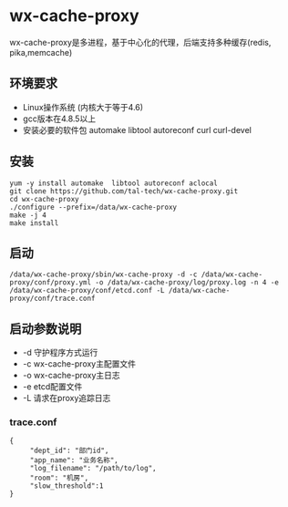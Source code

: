 # wx-cache-proxy

wx-cache-proxy是多进程，基于中心化的代理，后端支持多种缓存(redis, pika,memcache)

## 环境要求
- Linux操作系统 (内核大于等于4.6)
- gcc版本在4.8.5以上
- 安装必要的软件包 automake libtool autoreconf curl curl-devel

## 安装
```shell
yum -y install automake  libtool autoreconf aclocal
git clone https://github.com/tal-tech/wx-cache-proxy.git
cd wx-cache-proxy
./configure --prefix=/data/wx-cache-proxy
make -j 4
make install
```

## 启动
```shell
/data/wx-cache-proxy/sbin/wx-cache-proxy -d -c /data/wx-cache-proxy/conf/proxy.yml -o /data/wx-cache-proxy/log/proxy.log -n 4 -e /data/wx-cache-proxy/conf/etcd.conf -L /data/wx-cache-proxy/conf/trace.conf

```

## 启动参数说明
- -d 守护程序方式运行
- -c wx-cache-proxy主配置文件
- -o wx-cache-proxy主日志
- -e etcd配置文件
- -L 请求在proxy追踪日志

### trace.conf
```shell
{
     "dept_id": "部门id",
     "app_name": "业务名称",
     "log_filename": "/path/to/log",
     "room": "机房",
     "slow_threshold":1
}
```
